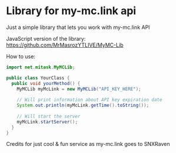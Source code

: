 # Library for my-mc.link api
Just a simple library that lets you work with my-mc.link API

JavaScript version of the library: https://github.com/MrMasrozYTLIVE/MyMC-Lib

How to use:
```java
import net.mitask.MyMCLib;

public class YourClass {
  public void yourMethod() {
    MyMCLib myMcLink = new MyMCLib("API_KEY_HERE");
    
    // Will print information about API key expiration date
    System.out.println(myMcLink.getTime().toString()); 
    
    // Will start the server
    myMcLink.startServer();
  }
}
```

Credits for just cool & fun service as my-mc.link goes to SNXRaven
